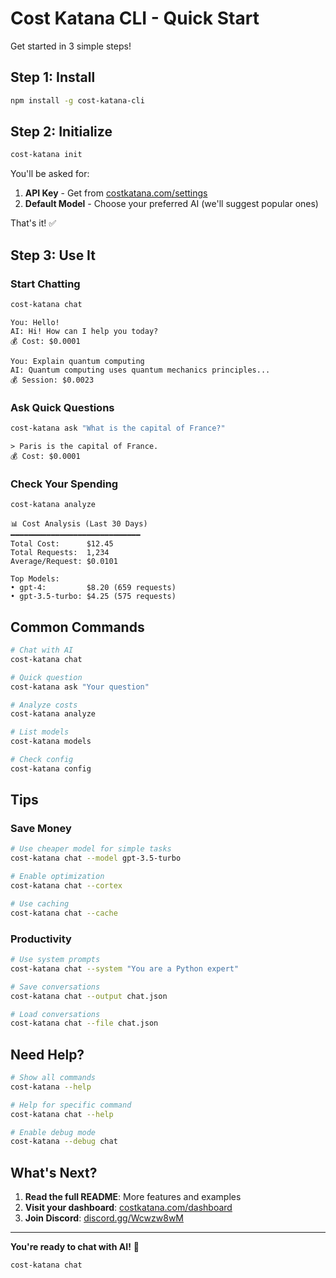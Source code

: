 # Cost Katana CLI - Quick Start

Get started in 3 simple steps!

## Step 1: Install

```bash
npm install -g cost-katana-cli
```

## Step 2: Initialize

```bash
cost-katana init
```

You'll be asked for:
1. **API Key** - Get from [costkatana.com/settings](https://costkatana.com/settings)
2. **Default Model** - Choose your preferred AI (we'll suggest popular ones)

That's it! ✅

## Step 3: Use It

### Start Chatting

```bash
cost-katana chat
```

```
You: Hello!
AI: Hi! How can I help you today?
💰 Cost: $0.0001

You: Explain quantum computing
AI: Quantum computing uses quantum mechanics principles...
💰 Session: $0.0023
```

### Ask Quick Questions

```bash
cost-katana ask "What is the capital of France?"
```

```
> Paris is the capital of France.
💰 Cost: $0.0001
```

### Check Your Spending

```bash
cost-katana analyze
```

```
📊 Cost Analysis (Last 30 Days)
━━━━━━━━━━━━━━━━━━━━━━━━━━━━━
Total Cost:      $12.45
Total Requests:  1,234
Average/Request: $0.0101

Top Models:
• gpt-4:         $8.20 (659 requests)
• gpt-3.5-turbo: $4.25 (575 requests)
```

## Common Commands

```bash
# Chat with AI
cost-katana chat

# Quick question
cost-katana ask "Your question"

# Analyze costs
cost-katana analyze

# List models
cost-katana models

# Check config
cost-katana config
```

## Tips

### Save Money

```bash
# Use cheaper model for simple tasks
cost-katana chat --model gpt-3.5-turbo

# Enable optimization
cost-katana chat --cortex

# Use caching
cost-katana chat --cache
```

### Productivity

```bash
# Use system prompts
cost-katana chat --system "You are a Python expert"

# Save conversations
cost-katana chat --output chat.json

# Load conversations
cost-katana chat --file chat.json
```

## Need Help?

```bash
# Show all commands
cost-katana --help

# Help for specific command
cost-katana chat --help

# Enable debug mode
cost-katana --debug chat
```

## What's Next?

1. **Read the full README**: More features and examples
2. **Visit your dashboard**: [costkatana.com/dashboard](https://costkatana.com/dashboard)
3. **Join Discord**: [discord.gg/Wcwzw8wM](https://discord.gg/D8nDArmKbY)

---

**You're ready to chat with AI!** 🚀

```bash
cost-katana chat
```